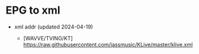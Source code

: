 # EPG to xml

* xml addr (updated 2024-04-19)

  - [WAVVE/TVING/KT]
    https://raw.githubusercontent.com/jassmusic/KLive/master/klive.xml

